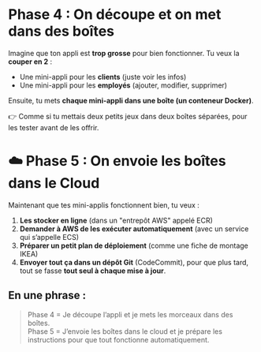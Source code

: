 

# **Phase 4 : On découpe et on met dans des boîtes**

Imagine que ton appli est **trop grosse** pour bien fonctionner. Tu veux la **couper en 2** :

- Une mini-appli pour les **clients** (juste voir les infos)
- Une mini-appli pour les **employés** (ajouter, modifier, supprimer)

Ensuite, tu mets **chaque mini-appli dans une boîte (un conteneur Docker)**.

👉 Comme si tu mettais deux petits jeux dans deux boîtes séparées, pour les tester avant de les offrir.



# ☁️ **Phase 5 : On envoie les boîtes dans le Cloud**

Maintenant que tes mini-applis fonctionnent bien, tu veux :

1. **Les stocker en ligne** (dans un "entrepôt AWS" appelé ECR)
2. **Demander à AWS de les exécuter automatiquement** (avec un service qui s’appelle ECS)
3. **Préparer un petit plan de déploiement** (comme une fiche de montage IKEA)
4. **Envoyer tout ça dans un dépôt Git** (CodeCommit), pour que plus tard, tout se fasse **tout seul à chaque mise à jour**.



##  En une phrase :
> Phase 4 = Je découpe l’appli et je mets les morceaux dans des boîtes.  
> Phase 5 = J’envoie les boîtes dans le cloud et je prépare les instructions pour que tout fonctionne automatiquement.

